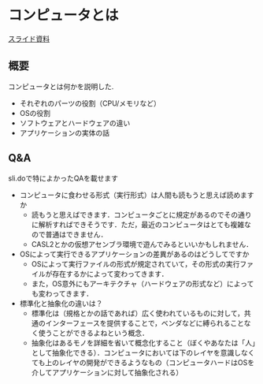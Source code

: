 # コンピュータとは

[スライド資料](../pdf/is_computer.pdf)

## 概要
コンピュータとは何かを説明した.

- それぞれのパーツの役割（CPU/メモリなど）
- OSの役割
- ソフトウェアとハードウェアの違い
- アプリケーションの実体の話

## Q&A
sli.doで特によかったQAを載せます

- コンピュータに食わせる形式（実行形式）は人間も読もうと思えば読めますか
	- 読もうと思えばできます．コンピュータごとに規定があるのでその通りに解析すればできそうです．ただ，最近のコンピュータはとても複雑なので普通はできません．
	- CASL2とかの仮想アセンブラ環境で遊んでみるといいかもしれません．
- OSによって実行できるアプリケーションの差異があるのはどうしてですか
	- OSによって実行ファイルの形式が規定されていて，その形式の実行ファイルが存在するかによって変わってきます．
	- また，OS意外にもアーキテクチャ（ハードウェアの形式など）によっても変わってきます．
- 標準化と抽象化の違いは？
	- 標準化は（規格とかの話であれば）広く使われているものに対して，共通のインターフェースを提供することで，ベンダなどに縛られることなく使うことができるよねという概念．
	- 抽象化はあるモノを詳細を省いて概念化すること（ぼくやあなたは「人」として抽象化できる）．コンピュータにおいては下のレイヤを意識しなくても上のレイヤの開発ができるようなもの（コンピュータハードはOSを介してアプリケーションに対して抽象化される）

